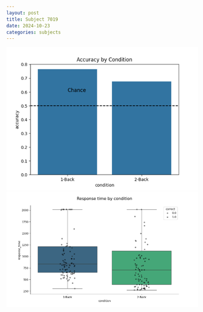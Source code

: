```yaml
---
layout: post
title: Subject 7019
date: 2024-10-23
categories: subjects
---
```


![](data/7019/run-20/7019_ATS_acc.png)
![](data/7019/run-20/7019_ATS_rt.png)
